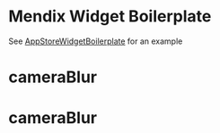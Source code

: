 # Mendix Widget Boilerplate

See [AppStoreWidgetBoilerplate](https://github.com/mendix/AppStoreWidgetBoilerplate/) for an example
# cameraBlur
# cameraBlur
